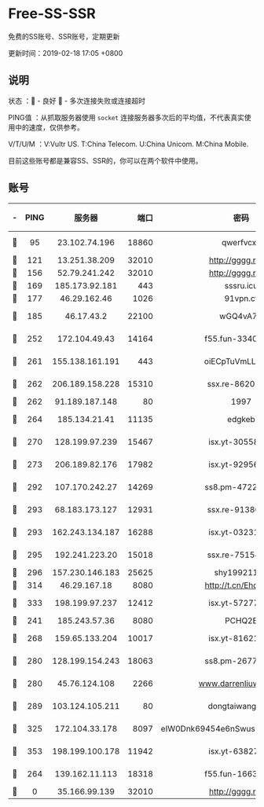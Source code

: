 # Free-SS-SSR

免费的SS账号、SSR账号，定期更新

更新时间：2019-02-18 17:05 +0800

## 说明

状态     ：🙂 - 良好 🙁 - 多次连接失败或连接超时

PING值   ：从抓取服务器使用 `socket` 连接服务器多次后的平均值，不代表真实使用中的速度，仅供参考。

V/T/U/M  ：V:Vultr US. T:China Telecom. U:China Unicom. M:China Mobile.

目前这些账号都是兼容SS、SSR的，你可以在两个软件中使用。

## 账号

|-|PING|服务器|端口|密码|加密方式|区域|V/T/U/M|
|:----:|:----:|:-----:|-----:|:----:|:----:|:----:|:----:|
|🙂|95|23.102.74.196|18860|qwerfvcxz|aes-256-gcm|JP|10↑/10↑/10↑/10↑|
|🙂|121|13.251.38.209|32010|http://gggg.rocks|chacha20|SG|10↑/9↑/9↑/10↑|
|🙂|156|52.79.241.242|32010|http://gggg.rocks|chacha20|KR|9↑/10↑/9↑/9↑|
|🙂|169|185.173.92.181|443|sssru.icu|rc4-md5|RU|9↑/7↑/9↑/8↑|
|🙂|177|46.29.162.46|1026|91vpn.cf|rc4-md5|RU|10↑/10↑/9↑/10↑|
|🙂|185|46.17.43.2|22100|wGQ4vA7D|aes-256-gcm|RU|4↓/10↑/10↑/10↑|
|🙂|252|172.104.49.43|14164|f55.fun-33406567|aes-256-cfb|SG|8↑/8↑/8↑/8↑|
|🙂|261|155.138.161.191|443|oiECpTuVmLLxk4Ts|aes-256-cfb|US|7↑/10↑/10↑/10↑|
|🙂|262|206.189.158.228|15310|ssx.re-86201886|aes-256-cfb|SG|8↑/8↑/8↑/8↑|
|🙂|262|91.189.187.148|80|1997|chacha20|US|9↑/10↑/9↑/9↑|
|🙂|264|185.134.21.41|11135|edgkeb|aes-256-cfb|GB|10↑/10↑/10↑/10↑|
|🙂|270|128.199.97.239|15467|isx.yt-30558820|aes-256-cfb|SG|10↑/10↑/10↑/10↑|
|🙂|273|206.189.82.176|17982|isx.yt-92956496|aes-256-cfb|SG|10↑/10↑/10↑/10↑|
|🙂|292|107.170.242.27|14269|ss8.pm-47220788|aes-256-cfb|US|8↑/8↑/8↑/8↑|
|🙂|293|68.183.173.127|12931|ssx.re-91380385|aes-256-cfb|US|8↑/8↑/8↑/8↑|
|🙂|293|162.243.134.187|16288|isx.yt-03231307|aes-256-cfb|US|10↑/10↑/10↑/10↑|
|🙂|295|192.241.223.20|15018|ssx.re-75154549|aes-256-cfb|US|8↑/8↑/8↑/8↑|
|🙂|296|157.230.146.183|25625|shy19921124|rc4-md5|US|10↑/10↑/10↑/10↑|
|🙂|314|46.29.167.18|8080|http://t.cn/EhdmTxe|rc4-md5|RU|10↑/10↑/10↑/10↑|
|🙂|333|198.199.97.237|12412|isx.yt-57277437|aes-256-cfb|US|10↑/10↑/10↑/10↑|
|🙂|241|185.243.57.36|8080|PCHQ2E|rc4-md5|US|10↑/9↑/9↑/10↑|
|🙂|268|159.65.133.204|10017|isx.yt-81621873|aes-256-cfb|SG|10↑/10↑/10↑/10↑|
|🙂|280|128.199.154.243|18063|ss8.pm-26776960|aes-256-cfb|SG|8↑/8↑/8↑/8↑|
|🙂|280|45.76.124.108|2266|www.darrenliuwei.com|aes-256-cfb|AU|10↑/10↑/10↑/10↑|
|🙂|289|103.124.105.211|80|dongtaiwang.com|aes-256-cfb|US|10↑/10↑/10↑/10↑|
|🙂|325|172.104.33.178|8097|eIW0Dnk69454e6nSwuspv9DmS201tQ0D|aes-256-cfb|SG|10↑/10↑/10↑/10↑|
|🙂|353|198.199.100.178|11942|isx.yt-63827484|aes-256-cfb|US|9↑/10↑/10↑/10↑|
|🙂|264|139.162.11.113|18318|f55.fun-16631582|aes-256-cfb|SG|10↑/10↑/10↑/10↑|
|🙁|0|35.166.99.139|32010|http://gggg.rocks|chacha20|US|10↑/10↑/10↑/10↑|
